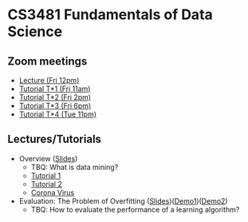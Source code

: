# CS3481 Fundamentals of Data Science

## Zoom meetings 

- [Lecture (Fri 12pm)](https://cityu.zoom.us/j/419080687?pwd=cHV6a0J0VHFlRXVvM0g2Qm5jc0RNUT09)
- [Tutorial T\*1 (Fri 11am)](https://cityu.zoom.us/j/741795153?pwd=WGk0TmtZMnlMZ3JmWEV2Z1NOY1MzUT09)
- [Tutorial T\*2 (Fri 2pm)](https://cityu.zoom.us/j/463420369?pwd=VG9OTUVuTFRGMUtMZm0xMk1CNnV2UT09)
- [Tutorial T\*3 (Fri 6pm)](https://cityu.zoom.us/j/459424240?pwd=elJ1NkRTamxGbHNjSWRCZGhnMFY4UT09)
- [Tutorial T\*4 (Tue 11pm)](https://cityu.zoom.us/j/667512614?pwd=NVFid0w5c2tzbGVRWUExcVF3blJ1Zz09)

## Lectures/Tutorials

- Overview ([Slides](https://portland-my.sharepoint.com/:p:/g/personal/chaozhao6-c_ad_cityu_edu_hk/EUFq0nbl5tFHpKsbY0rwqcsBRy2ANsxS0CP_4O4TrZ1qwg?e=zY3455))
  - TBQ: What is data mining?
  - [Tutorial 1](./CS3481_Tutorial_1.ipynb)
  - [Tutorial 2](./CS3481_Tutorial_2.ipynb)
  - [Corona Virus](./CS3481_Coronavirus.ipynb)
- Evaluation: The Problem of Overfitting ([Slides](https://portland-my.sharepoint.com/:p:/g/personal/chaozhao6-c_ad_cityu_edu_hk/ER0JRhCMp0JMob9Qa7Sp1DIBkQK2WiYu3ybJhUqryuKWNg?e=QZ9JHo))([Demo1](./CS3481_Unbiased_estimate.ipynb))([Demo2](./CS3481_Biased_estimate.ipynb))
  - TBQ: How to evaluate the performance of a learning algorithm?
